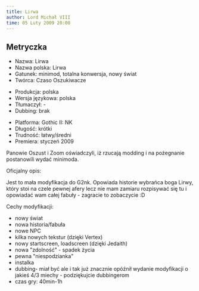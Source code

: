 ```yaml
---
title: Lirwa
author: Lord Michał VIII
time: 05 Luty 2009 20:00
---
```


## Metryczka

<!-- -->
- Nazwa: Lirwa
- Nazwa polska: Lirwa
- Gatunek: minimod, totalna konwersja, nowy świat
- Twórca: Czaso Oszukiwacze

<!-- -->
- Produkcja: polska
- Wersja językowa: polska
- Tłumaczył: -
- Dubbing: brak

<!-- -->
- Platforma: Gothic II: NK
- Długość: krótki
- Trudność: łatwy/średni
- Premiera: styczeń 2009

Panowie Oszust i Zoom oświadczyli, iż rzucają modding i na pożegnanie postanowili wydać minimoda.

Oficjalny opis:

Jest to mała modyfikacja do G2nk. Opowiada historie wybrańca boga Lirwy, który stoi na czele pewnej afery lecz nie mam zamiaru rozpisywać się tu i opowiadać wam całej fabuły - zagracie to zobaczycie :D

Cechy modyfikacji:
- nowy świat
- nowa historia/fabuła
- nowe NPC
- kilka nowych tekstur (dzięki Vertex)
- nowy startscreen, loadscreen (dzięki Jedaith)
- nowa "zdolność" - spadek życia
- pewna "niespodzianka"
- instalka
- dubbing- miał być ale i tak już znacznie opóźnił wydanie modyfikacji o jakieś 4/3 miechy - podziękujcie dubbingerom
- czas gry: 40min-1h